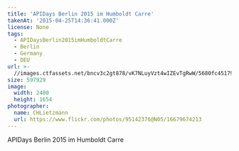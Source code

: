 ```yaml
---
title: 'APIDays Berlin 2015 im Humboldt Carre'
takenAt: '2015-04-25T14:36:41.000Z'
license: None
tags:
  - APIDaysBerlin2015imHumboldtCarre
  - Berlin
  - Germany
  - DEU
url: >-
  //images.ctfassets.net/bncv3c2gt878/vK7NLuyVzt4wIZEvTgRwW/5680fc451795e367c26ce199e6e47f52/apidays-berlin-2015-im-humboldt-carre-chlietzmann_17142739900_o
size: 597929
image:
  width: 2480
  height: 1654
photographer:
  name: CHLietzmann
  url: https://www.flickr.com/photos/95142376@N05/16679674213
---
```


APIDays Berlin 2015 im Humboldt Carre
